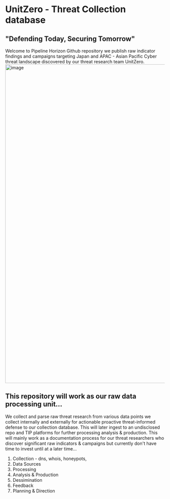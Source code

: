 # UnitZero - Threat Collection database
## "Defending Today, Securing Tomorrow"  

Welcome to Pipeline Horizon Github repository we publish raw indicator findings and campaigns targeting Japan and APAC - Asian Pacific Cyber threat landscape discovered by our threat research team UnitZero. <img width="1920" height="1008" alt="image" src="https://github.com/user-attachments/assets/16c37a09-9c05-48ce-9ba2-2068bbdddffc" />

## This repository will work as our raw data processing unit...

We collect and parse raw threat research from various data points we collect internally and externally for actionable proactive threat-informed defense to our collection database. This will later ingest to an undisclosed repo and TIP platforms for further processing analysis & production. This will mainly work as a documentation process for our threat researchers who discover significant raw indicators & campaigns but currently don't have time to invest until at a later time...

1. Collection - dns, whois, honeypots,    
2. Data Sources
3. Processing
4. Analysis & Production
5. Dessimination
6. Feedback            
7. Planning & Direction




